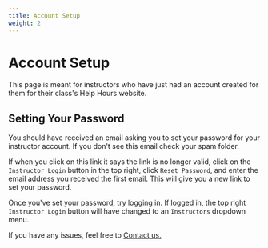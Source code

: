 ```yaml
---
title: Account Setup
weight: 2
---
```


# Account Setup

This page is meant for instructors who have just had an account created for them
for their class's Help Hours website. 

## Setting Your Password

You should have received an email asking you to set your password for your
instructor account. If you don't see this email check your spam folder.

If when you click on this link it says the link is no longer valid, click
on the `Instructor Login` button in the top right, click `Reset Password`,
and enter the email address you received the first email. This will give you
a new link to set your password.

Once you've set your password, try logging in. If logged in, the top right
`Instructor Login` button will have changed to an `Instructors` dropdown menu.

If you have any issues, feel free to [Contact us.](../../contact)